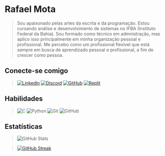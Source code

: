 # Rafael Mota

> Sou apaixonado pelas artes da escrita e da programação. Estou cursando análise e desenvolvimento de sistemas no IFBA (Instituto Federal da Bahia).
>  Sou formado como técnico em admnistração, mas aplico isso principalmente em minha organização pessoal e profissional.
> Me percebo como um profissional flexivel que está sempre em busca de aprendizado pessoal e profissional, a fim de crescer como pessoa.

## Conecte-se comigo 
> [![LinkedIn](https://img.shields.io/badge/LinkedIn-0077B5?style=for-the-badge&logo=linkedin&logoColor=white)](https://www.linkedin.com/in/rafael-mota-cr/)
[![Discord](https://img.shields.io/badge/Discord-7289DA?style=for-the-badge&logo=discord&logoColor=white)](https://https://discord.com/channels/@rafaelmotacr/)
[![GitHub](https://img.shields.io/badge/GitHub-100000?style=for-the-badge&logo=github&logoColor=white)](https://github.com/rafaelmotacr)
[![Replit](https://img.shields.io/badge/replit-DF7401?style=for-the-badge&logo=replit&logoColor=white)](https://replit.com/@rafaelmotacr)

## Habilidades

> ![C](https://img.shields.io/badge/C-00599C?style=for-the-badge&logo=c&logoColor=white)
![Python](https://img.shields.io/badge/Python-14354C?style=for-the-badge&logo=python&logoColor=white)
![Git](https://img.shields.io/badge/GIT-E44C30?style=for-the-badge&logo=git&logoColor=white)
![GitHub](https://img.shields.io/badge/GitHub-100000?style=for-the-badge&logo=github&logoColor=white)

## Estatísticas

> ![GitHub Stats](https://github-readme-stats.vercel.app/api?username=rafaelmotacr&theme=react&bg_color=1C1C1C&border_color=000000&show_icons=true&icon_color=2EFEF7&title_color=2EFEF7&text_color=FFF&hide=stars&hide_title=true)

> [![GitHub Streak](https://streak-stats.demolab.com?user=rafaelmotacr&theme=black-ice&hide_border=true)](https://git.io/streak-stats)
<!---
RafaelMotaCR/RafaelMotaCR is a ✨ special ✨ repository because its `README.md` (this file) appears on your GitHub profile.
You can click the Preview link to take a look at your changes.
--->
